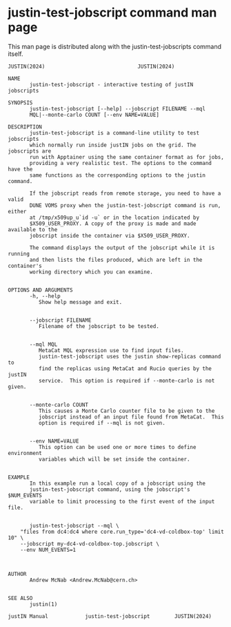 # justin-test-jobscript command man page
This man page is distributed along with the 
justin-test-jobscripts command itself.

    JUSTIN(2024)							  JUSTIN(2024)
    
    NAME
           justin-test-jobscript - interactive testing of justIN jobscripts
    
    SYNOPSIS
           justin-test-jobscript [--help] --jobscript FILENAME --mql
           MQL|--monte-carlo COUNT [--env NAME=VALUE]
    
    DESCRIPTION
           justin-test-jobscript is a command-line utility to test jobscripts
           which normally run inside justIN jobs on the grid. The jobscripts are
           run with Apptainer using the same container format as for jobs,
           providing a very realistic test. The options to the command have the
           same functions as the corresponding options to the justin command.
    
           If the jobscript reads from remote storage, you need to have a valid
           DUNE VOMS proxy when the justin-test-jobscript command is run, either
           at /tmp/x509up_u`id -u` or in the location indicated by
           $X509_USER_PROXY. A copy of the proxy is made and made available to the
           jobscript inside the container via $X509_USER_PROXY.
    
           The command displays the output of the jobscript while it is running
           and then lists the files produced, which are left in the container's
           working directory which you can examine.
    
    
    OPTIONS AND ARGUMENTS
           -h, --help
    	      Show help message and exit.
    
    
           --jobscript FILENAME
    	      Filename of the jobscript to be tested.
    
    
           --mql MQL
    	      MetaCat MQL expression use to find input files.
    	      justin-test-jobscript uses the justin show-replicas command to
    	      find the replicas using MetaCat and Rucio queries by the justIN
    	      service.	This option is required if --monte-carlo is not given.
    
    
           --monte-carlo COUNT
    	      This causes a Monte Carlo counter file to be given to the
    	      jobscript instead of an input file found from MetaCat.  This
    	      option is required if --mql is not given.
    
    
           --env NAME=VALUE
    	      This option can be used one or more times to define environment
    	      variables which will be set inside the container.
    
    
    EXAMPLE
           In this example run a local copy of a jobscript using the
           justin-test-jobscript command, using the jobscript's $NUM_EVENTS
           variable to limit processing to the first event of the input file.
    
    
           justin-test-jobscript --mql \
    	"files from dc4:dc4 where core.run_type='dc4-vd-coldbox-top' limit 10" \
    	--jobscript my-dc4-vd-coldbox-top.jobscript \
    	--env NUM_EVENTS=1
    
    
    
    AUTHOR
           Andrew McNab <Andrew.McNab@cern.ch>
    
    
    SEE ALSO
           justin(1)
    
    justIN Manual		     justin-test-jobscript		  JUSTIN(2024)
